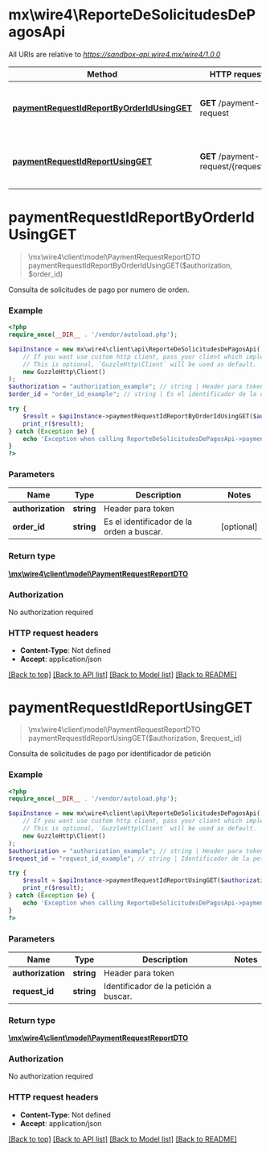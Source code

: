 # mx\wire4\ReporteDeSolicitudesDePagosApi

All URIs are relative to *https://sandbox-api.wire4.mx/wire4/1.0.0*

Method | HTTP request | Description
------------- | ------------- | -------------
[**paymentRequestIdReportByOrderIdUsingGET**](ReporteDeSolicitudesDePagosApi.md#paymentrequestidreportbyorderidusingget) | **GET** /payment-request | Consulta de solicitudes de pago por numero de orden.
[**paymentRequestIdReportUsingGET**](ReporteDeSolicitudesDePagosApi.md#paymentrequestidreportusingget) | **GET** /payment-request/{requestId} | Consulta de solicitudes de pago por identificador de petición

# **paymentRequestIdReportByOrderIdUsingGET**
> \mx\wire4\client\model\PaymentRequestReportDTO paymentRequestIdReportByOrderIdUsingGET($authorization, $order_id)

Consulta de solicitudes de pago por numero de orden.

### Example
```php
<?php
require_once(__DIR__ . '/vendor/autoload.php');

$apiInstance = new mx\wire4\client\api\ReporteDeSolicitudesDePagosApi(
    // If you want use custom http client, pass your client which implements `GuzzleHttp\ClientInterface`.
    // This is optional, `GuzzleHttp\Client` will be used as default.
    new GuzzleHttp\Client()
);
$authorization = "authorization_example"; // string | Header para token
$order_id = "order_id_example"; // string | Es el identificador de la orden a buscar.

try {
    $result = $apiInstance->paymentRequestIdReportByOrderIdUsingGET($authorization, $order_id);
    print_r($result);
} catch (Exception $e) {
    echo 'Exception when calling ReporteDeSolicitudesDePagosApi->paymentRequestIdReportByOrderIdUsingGET: ', $e->getMessage(), PHP_EOL;
}
?>
```

### Parameters

Name | Type | Description  | Notes
------------- | ------------- | ------------- | -------------
 **authorization** | **string**| Header para token |
 **order_id** | **string**| Es el identificador de la orden a buscar. | [optional]

### Return type

[**\mx\wire4\client\model\PaymentRequestReportDTO**](../Model/PaymentRequestReportDTO.md)

### Authorization

No authorization required

### HTTP request headers

 - **Content-Type**: Not defined
 - **Accept**: application/json

[[Back to top]](#) [[Back to API list]](../../README.md#documentation-for-api-endpoints) [[Back to Model list]](../../README.md#documentation-for-models) [[Back to README]](../../README.md)

# **paymentRequestIdReportUsingGET**
> \mx\wire4\client\model\PaymentRequestReportDTO paymentRequestIdReportUsingGET($authorization, $request_id)

Consulta de solicitudes de pago por identificador de petición

### Example
```php
<?php
require_once(__DIR__ . '/vendor/autoload.php');

$apiInstance = new mx\wire4\client\api\ReporteDeSolicitudesDePagosApi(
    // If you want use custom http client, pass your client which implements `GuzzleHttp\ClientInterface`.
    // This is optional, `GuzzleHttp\Client` will be used as default.
    new GuzzleHttp\Client()
);
$authorization = "authorization_example"; // string | Header para token
$request_id = "request_id_example"; // string | Identificador de la petición a buscar.

try {
    $result = $apiInstance->paymentRequestIdReportUsingGET($authorization, $request_id);
    print_r($result);
} catch (Exception $e) {
    echo 'Exception when calling ReporteDeSolicitudesDePagosApi->paymentRequestIdReportUsingGET: ', $e->getMessage(), PHP_EOL;
}
?>
```

### Parameters

Name | Type | Description  | Notes
------------- | ------------- | ------------- | -------------
 **authorization** | **string**| Header para token |
 **request_id** | **string**| Identificador de la petición a buscar. |

### Return type

[**\mx\wire4\client\model\PaymentRequestReportDTO**](../Model/PaymentRequestReportDTO.md)

### Authorization

No authorization required

### HTTP request headers

 - **Content-Type**: Not defined
 - **Accept**: application/json

[[Back to top]](#) [[Back to API list]](../../README.md#documentation-for-api-endpoints) [[Back to Model list]](../../README.md#documentation-for-models) [[Back to README]](../../README.md)

